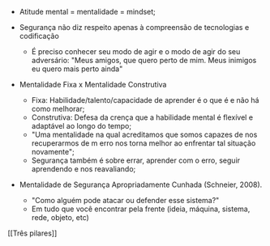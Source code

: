 - Atitude mental = mentalidade = mindset;
- Segurança não diz respeito apenas à compreensão de tecnologias e codificação
	- É preciso conhecer seu modo de agir e o modo de agir do seu adversário: "Meus amigos, que quero perto de mim. Meus inimigos eu quero mais perto ainda"

- Mentalidade Fixa x Mentalidade Construtiva
	-  Fixa: Habilidade/talento/capacidade de aprender é o que é e não há como melhorar;
	- Construtiva: Defesa da crença que a habilidade mental é flexível e adaptável ao longo do tempo;
	- "Uma mentalidade na qual acreditamos que somos capazes de nos recuperarmos de m erro nos torna melhor ao enfrentar tal situação novamente";
	- Segurança também é sobre errar, aprender com o erro, seguir aprendendo e nos reavaliando;

- Mentalidade de Segurança Apropriadamente Cunhada (Schneier, 2008).
	- "Como alguém pode atacar ou defender esse sistema?"
	- Em tudo que você encontrar pela frente (ideia, máquina, sistema, rede, objeto, etc)


[[Três pilares]]